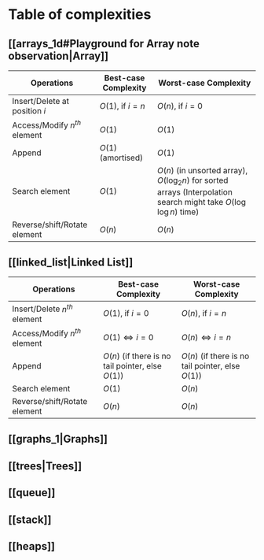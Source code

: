 # Table of complexities
## [[arrays_1d#Playground for Array note observation|Array]]
|Operations|Best-case Complexity|Worst-case Complexity|
|-|-|-|
|Insert/Delete at position $i$|$O(1)$, if $i=n$ |$O(n)$, if $i=0$|
|Access/Modify $n^{th}$ element|$O(1)$|$O(1)$|
|Append|$O(1)$ (amortised)|$O(1)$|
|Search element|$O(1)$|$O(n)$ (in unsorted array), $O(\log_2{n})$ for sorted arrays (Interpolation search might take $O(\log{\log{n}})$ time)|
|Reverse/shift/Rotate element|$O(n)$|$O(n)$|

## [[linked_list|Linked List]]

|Operations|Best-case Complexity|Worst-case Complexity|
|-|-|-|
|Insert/Delete $n^{th}$ element|$O(1)$, if $i=0$|$O(n)$, if $i=n$|
|Access/Modify $n^{th}$ element|$O(1) \iff i=0$|$O(n)$$\iff i=n$|
|Append|$O(n)$ (if there is no tail pointer, else $O(1)$)|$O(n)$ (if there is no tail pointer, else $O(1)$)|
|Search element|$O(1)$|$O(n)$|
|Reverse/shift/Rotate element|$O(n)$|$O(n)$|


## [[graphs_1|Graphs]]

## [[trees|Trees]]

## [[queue]]

## [[stack]]

## [[heaps]]

